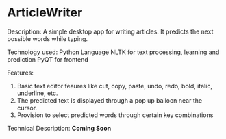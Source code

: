 # ArticleWriter

Description:
A simple desktop app for writing articles. It predicts the next possible words while typing.

Technology used:
Python Language
NLTK for text processing, learning and prediction
PyQT for frontend

Features:
1. Basic text editor feaures like cut, copy, paste, undo, redo, bold, italic, underline, etc.
2. The predicted text is displayed through a pop up balloon near the cursor.
3. Provision to select predicted words through certain key combinations

Technical Description:
**Coming Soon**

